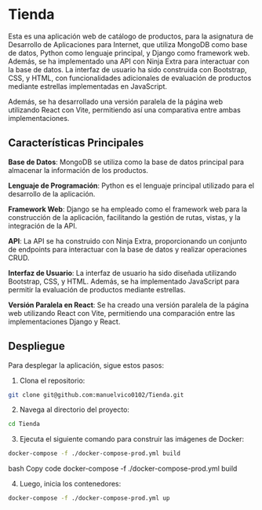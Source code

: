 # Tienda
Esta es una aplicación web de catálogo de productos, para la asignatura de Desarrollo de Aplicaciones para Internet, que utiliza MongoDB como base de datos, Python como lenguaje principal, y Django como framework web. Además, se ha implementado una API con Ninja Extra para interactuar con la base de datos. La interfaz de usuario ha sido construida con Bootstrap, CSS, y HTML, con funcionalidades adicionales de evaluación de productos mediante estrellas implementadas en JavaScript.

Además, se ha desarrollado una versión paralela de la página web utilizando React con Vite, permitiendo así una comparativa entre ambas implementaciones.

## Características Principales
**Base de Datos**: MongoDB se utiliza como la base de datos principal para almacenar la información de los productos.

**Lenguaje de Programación**: Python es el lenguaje principal utilizado para el desarrollo de la aplicación.

**Framework Web**: Django se ha empleado como el framework web para la construcción de la aplicación, facilitando la gestión de rutas, vistas, y la integración de la API.

**API**: La API se ha construido con Ninja Extra, proporcionando un conjunto de endpoints para interactuar con la base de datos y realizar operaciones CRUD.

**Interfaz de Usuario**: La interfaz de usuario ha sido diseñada utilizando Bootstrap, CSS, y HTML. Además, se ha implementado JavaScript para permitir la evaluación de productos mediante estrellas.

**Versión Paralela en React**: Se ha creado una versión paralela de la página web utilizando React con Vite, permitiendo una comparación entre las implementaciones Django y React.

## Despliegue

Para desplegar la aplicación, sigue estos pasos:

1. Clona el repositorio:

```bash
git clone git@github.com:manuelvico0102/Tienda.git
```

2. Navega al directorio del proyecto:

```bash
cd Tienda
```

3. Ejecuta el siguiente comando para construir las imágenes de Docker:

```bash
docker-compose -f ./docker-compose-prod.yml build
```
bash
Copy code
docker-compose -f ./docker-compose-prod.yml build

4. Luego, inicia los contenedores:

```bash
docker-compose -f ./docker-compose-prod.yml up
```
